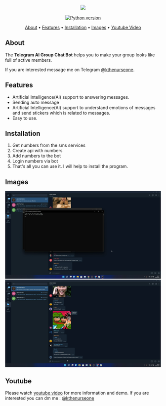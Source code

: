 <p align="center"><a href="https://youtu.be/czOqBJqjYJo" target="_blank"><img src="https://github.com/kthenurseone/telegram-ai_chatbot/blob/main/video_kapak.png?raw=true"></a></p>

<p align="center">
    <a href="https://www.python.org/downloads/release/python-380/"><img src="https://img.shields.io/badge/python-3.8-blue.svg?style=plastic" alt="Python version"></a>
</p>

<p align="center">
  <a href="#about">About</a>
  •
  <a href="#features">Features</a>
  •
  <a href="#installation">Installation</a>
  •
  <a href="#images">Images</a>
  •
  <a href="#youtube">Youtube Video</a>
</p>

## About
The **Telegram AI Group Chat Bot** helps you to make your group looks like full of active members.

If you are interested message me on Telegram [@kthenurseone](https://t.me/kthenurseone). 

## Features
- Artificial Intelligence(AI) support to answering messages. 
- Sending auto message
- Artificial Intelligence(AI) support to understand emotions of messages and send stickers which is related to messages.
- Easy to use.




## Installation
1) Get numbers from the sms services
2) Create api with numbers
3) Add numbers to the bot
4) Login numbers via bot
5) That's all you can use it.
I will help to install the program.


## Images
![Telegram Message Bot](https://github.com/kthenurseone/telegram-ai_chatbot/blob/main/1.png?raw=true)
![Telegram Message Bot](https://github.com/kthenurseone/telegram-ai_chatbot/blob/main/2.png?raw=true)



## Youtube
Please watch [youtube video](https://youtu.be/czOqBJqjYJo) for more information and demo. If you are interested you can dm me : [@kthenurseone](https://t.me/kthenurseone)
